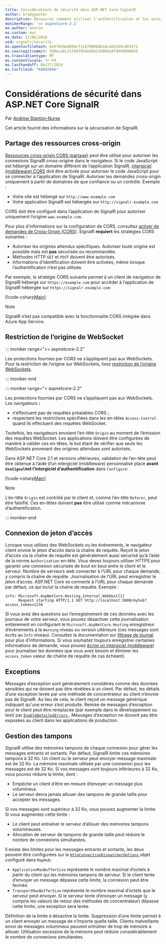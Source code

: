 ```yaml
---
title: Considérations de sécurité dans ASP.NET Core SignalR
author: bradygaster
description: Découvrez comment utiliser l’authentification et les autorisations dans ASP.NET Core SignalR.
monikerRange: '>= aspnetcore-2.1'
ms.author: anurse
ms.custom: mvc
ms.date: 11/06/2018
uid: signalr/security
ms.openlocfilehash: 6e9f849ed856cf1cbf989b8b16cab5209c465471
ms.sourcegitcommit: 5b0eca8c21550f95de3bb21096bd4fd4d9098026
ms.translationtype: MT
ms.contentlocale: fr-FR
ms.lasthandoff: 04/27/2019
ms.locfileid: "64892046"
---
```

# <a name="security-considerations-in-aspnet-core-signalr"></a>Considérations de sécurité dans ASP.NET Core SignalR

Par [Andrew Stanton-Nurse](https://twitter.com/anurse)

Cet article fournit des informations sur la sécurisation de SignalR.

## <a name="cross-origin-resource-sharing"></a>Partage des ressources cross-origin

[Ressources cross-origin CORS (partage)](https://www.w3.org/TR/cors/) peut être utilisé pour autoriser les connexions SignalR cross-origine dans le navigateur. Si le code JavaScript est hébergé sur un domaine différent de l’application SignalR, [intergiciel (middleware) CORS](xref:security/cors) doit être activée pour autoriser le code JavaScript pour se connecter à l’application de SignalR. Autoriser les demandes cross-origin uniquement à partir de domaines de que confiance ou un contrôle. Exemple :

* Votre site est hébergé sur `http://www.example.com`
* Votre application SignalR est hébergée sur `http://signalr.example.com`

CORS doit être configuré dans l’application de SignalR pour autoriser uniquement l’origine `www.example.com`.

Pour plus d’informations sur la configuration de CORS, consultez [activer de demandes de Cross-Origin (CORS)](xref:security/cors). SignalR **requiert** les stratégies CORS suivantes :

* Autoriser les origines attendus spécifiques. Autoriser toute origine est possible mais est **pas** sécurisée ou recommandée.
* Méthodes HTTP `GET` et `POST` doivent être autorisés.
* Informations d’identification doivent être activées, même lorsque l’authentification n’est pas utilisée.

Par exemple, la stratégie CORS suivante permet à un client de navigateur de SignalR hébergé sur `https://example.com` pour accéder à l’application de SignalR hébergée sur `https://signalr.example.com`:

[!code-csharp[Main](security/sample/Startup.cs?name=snippet1)]

> [!NOTE]
> SignalR n’est pas compatible avec la fonctionnalité CORS intégrée dans Azure App Service.

## <a name="websocket-origin-restriction"></a>Restriction de l’origine de WebSocket

::: moniker range=">= aspnetcore-2.2"

Les protections fournies par CORS ne s’appliquent pas aux WebSockets. Pour la restriction de l’origine sur WebSockets, lisez [restriction de l’origine WebSockets](xref:fundamentals/websockets#websocket-origin-restriction).

::: moniker-end

::: moniker range="< aspnetcore-2.2"

Les protections fournies par CORS ne s’appliquent pas aux WebSockets. Les navigateurs **:**

* n’effectuent pas de requêtes préalables CORS ;
* respectent les restrictions spécifiées dans les en-têtes `Access-Control` quand ils effectuent des requêtes WebSocket.

Toutefois, les navigateurs envoient l’en-tête `Origin` au moment de l’émission des requêtes WebSocket. Les applications doivent être configurées de manière à valider ces en-têtes, le but étant de vérifier que seuls les WebSockets provenant des origines attendues sont autorisés.

Dans ASP.NET Core 2.1 et versions ultérieures, validation de l’en-tête peut être obtenue à l’aide d’un intergiciel (middleware) personnalisé placé **avant `UseSignalR`et l’intergiciel d’authentification** dans `Configure`:

[!code-csharp[Main](security/sample/Startup.cs?name=snippet2)]

> [!NOTE]
> L’en-tête `Origin` est contrôlé par le client et, comme l’en-tête `Referer`, peut être falsifié. Ces en-têtes doivent **pas** être utilisé comme mécanisme d’authentification.

::: moniker-end

## <a name="access-token-logging"></a>Connexion de jeton d’accès

Lorsque vous utilisez des WebSockets ou les événements, le navigateur client envoie le jeton d’accès dans la chaîne de requête. Reçoit le jeton d’accès via la chaîne de requête est généralement aussi sécurisé qu’à l’aide de la norme `Authorization` en-tête. Vous devez toujours utiliser HTTPS pour garantir une connexion sécurisée de bout en bout entre le client et le serveur. Nombre de serveurs web connecter à l’URL pour chaque demande, y compris la chaîne de requête. Journalisation de l’URL peut enregistrer le jeton d’accès. ASP.NET Core se connecte à l’URL pour chaque demande par défaut, ce qui inclut la chaîne de requête. Exemple :

```
info: Microsoft.AspNetCore.Hosting.Internal.WebHost[1]
      Request starting HTTP/1.1 GET http://localhost:5000/myhub?access_token=1234
```

Si vous avez des questions sur l’enregistrement de ces données avec les journaux de votre serveur, vous pouvez désactiver cette journalisation entièrement en configurant le `Microsoft.AspNetCore.Hosting` enregistreur d’événements à la `Warning` niveau ou version ultérieure (ces messages sont écrits au `Info` niveau). Consultez la documentation sur [filtrage de journal](xref:fundamentals/logging/index#log-filtering) pour plus d’informations. Si vous souhaitez toujours enregistrer certaines informations de demande, vous pouvez [écrire un intergiciel (middleware)](xref:fundamentals/middleware/write) pour journaliser les données que vous avez besoin et éliminer les `access_token` valeur de chaîne de requête (le cas échéant).

## <a name="exceptions"></a>Exceptions

Messages d’exception sont généralement considérés comme des données sensibles qui ne doivent pas être révélées à un client. Par défaut, les détails d’une exception levée par une méthode de concentrateur au client n’envoie pas de SignalR. Au lieu de cela, le client reçoit un message générique indiquant qu'une erreur s’est produite. Remise de messages d’exception pour le client peut être remplacée (par exemple dans le développement ou test) par [ `EnableDetailedErrors` ](xref:signalr/configuration#configure-server-options). Messages d’exception ne doivent pas être exposées au client dans les applications de production.

## <a name="buffer-management"></a>Gestion des tampons

SignalR utilise des mémoires tampons de chaque connexion pour gérer les messages entrants et sortants. Par défaut, SignalR limite ces mémoires tampons à 32 Ko. Un client ou le serveur peut envoyer message maximale est de 32 Ko. La mémoire maximale utilisée par une connexion pour les messages est de 32 Ko. Si vos messages sont toujours inférieures à 32 Ko, vous pouvez réduire la limite, dont :

* Empêche un client d’être en mesure d’envoyer un message plus volumineux.
* Le serveur devra jamais allouer des tampons de grande taille pour accepter les messages.

Si vos messages sont supérieur à 32 Ko, vous pouvez augmenter la limite. Si vous augmentez cette limite :

* Le client peut entraîner le serveur d’allouer des mémoires tampons volumineuses.
* Allocation de serveur de tampons de grande taille peut réduire le nombre de connexions simultanées.

Il existe des limites pour les messages entrants et sortants, les deux peuvent être configurées sur le [ `HttpConnectionDispatcherOptions` ](xref:signalr/configuration#configure-server-options) objet configuré dans `MapHub`:

* `ApplicationMaxBufferSize` représente le nombre maximal d’octets à partir du client qui les mémoires tampons de serveur. Si le client tente d’envoyer un message dépasse cette limite, la connexion peut être fermée.
* `TransportMaxBufferSize` représente le nombre maximal d’octets que le serveur peut envoyer. Si le serveur tente d’envoyer un message (y compris les valeurs de retour des méthodes de concentrateur) dépasse cette limite, une exception sera levée.

Définition de la limite `0` désactive la limite. Suppression d’une limite permet à un client envoyer un message de n’importe quelle taille. Clients malveillants envoi de messages volumineux peuvent entraîner de trop de mémoire à allouer. Utilisation excessive de la mémoire peut réduire considérablement le nombre de connexions simultanées.
